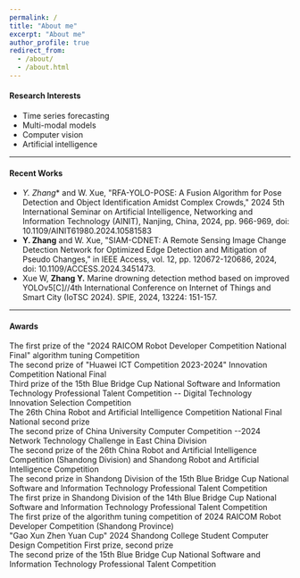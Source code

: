 ```yaml
---
permalink: /
title: "About me"
excerpt: "About me"
author_profile: true
redirect_from: 
  - /about/
  - /about.html
---
```


#### **Research Interests**
- Time series forecasting
- Multi-modal models
- Computer vision
- Artificial intelligence
---
#### **Recent Works**
- *Y. Zhang** and W. Xue, "RFA-YOLO-POSE: A Fusion Algorithm for Pose Detection and Object Identification Amidst Complex Crowds," 2024 5th International Seminar on Artificial Intelligence, Networking and Information Technology (AINIT), Nanjing, China, 2024, pp. 966-969, doi: 10.1109/AINIT61980.2024.10581583
- **Y. Zhang** and W. Xue, "SIAM-CDNET: A Remote Sensing Image Change Detection Network for Optimized Edge Detection and Mitigation of Pseudo Changes," in IEEE Access, vol. 12, pp. 120672-120686, 2024, doi: 10.1109/ACCESS.2024.3451473.
- Xue W, **Zhang Y.** Marine drowning detection method based on improved YOLOv5[C]//4th International Conference on Internet of Things and Smart City (IoTSC 2024). SPIE, 2024, 13224: 151-157.
---
#### **Awards**
The first prize of the "2024 RAICOM Robot Developer Competition National Final" algorithm tuning Competition \
The second prize of "Huawei ICT Competition 2023-2024" Innovation Competition National Final \
Third prize of the 15th Blue Bridge Cup National Software and Information Technology Professional Talent Competition -- Digital Technology Innovation Selection Competition \
The 26th China Robot and Artificial Intelligence Competition National Final National second prize \
The second prize of China University Computer Competition --2024 Network Technology Challenge in East China Division \
The second prize of the 26th China Robot and Artificial Intelligence Competition (Shandong Division) and Shandong Robot and Artificial Intelligence Competition \
The second prize in Shandong Division of the 15th Blue Bridge Cup National Software and Information Technology Professional Talent Competition \
The first prize in Shandong Division of the 14th Blue Bridge Cup National Software and Information Technology Professional Talent Competition \
The first prize of the algorithm tuning competition of 2024 RAICOM Robot Developer Competition (Shandong Province) \
"Gao Xun Zhen Yuan Cup" 2024 Shandong College Student Computer Design Competition First prize, second prize \
The second prize of the 15th Blue Bridge Cup National Software and Information Technology Professional Talent Competition 
